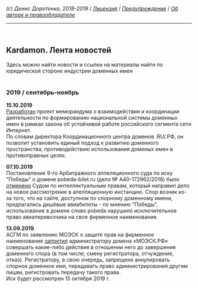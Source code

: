 *(c) Денис Доротенко, 2018-2019* / *[Лицензия](https://github.com/xCounsel/kardamon/blob/master/Russian/LICENSE.md)* / *[Предупреждение](https://github.com/xCounsel/kardamon/blob/master/Russian/DISCLAIMER.md)* / *[Об авторе и правообладателе](http://dorotenko.pro/about/)*
<br/>

----
<br/>

## Kardamon. Лента новостей

Здесь можно найти новости и ссылки на материалы найти по юридической стороне индустрии доменных имен
<br/>
<br/>


### 2019 / сентябрь-ноябрь

**15.10.2019**<br/>
[Разработан](https://ria.ru/20190927/1559186082.html) проект меморандума о взаимодействии и координации деятельности по формированию национальной системы доменных имен в рамках закона об устойчивой работе российского сегмента сети Интернет.<br/>
По словам директора Координационного центра доменов .RU/.РФ, он позволит установить единый подход к развитию доменного пространства, противодействию использования доменых имен в противоправных целях.

**07.10.2019**<br/>
Постановление 9-го Арбитражного аппеляционного суда по иску "Победы" о домене pobeda-bilet.ru (дело № А40-172962/2018) было [отменено](https://pravo.ru/news/214941/) Судом по интеллектуальным правам, который направил дело на новое рассмотрение в апелляционную инстанцию. Спор возник из-за того, что на сайте, доступном по спорному доменному имени, предлагались дешёвые авиабилеты - по мнению "Победы", использование в домене слово pobeda нарушило исключительное право авиаперевозчика на свое фирменное наименование. 

**13.09.2019**<br/>
АСГМ по заявлению МОЭСК о защите прав на фирменное наименование [запретил](http://rapsinews.ru/judicial_news/20190910/303701823.html) администратору домена «МОЭСК.РФ» совершать какие-либо действия в отношении него до завершения доменного спора (в том числе, смену регистратора, отчуждение, отказ). Регистратору, в свою очередь, запрещено аннулировать спорное доменное имя, передавать право администрирования другим лицам, регистровать передачу такого права.<br/>
Иск будет рассмотрен 15 октября 2019 г.

